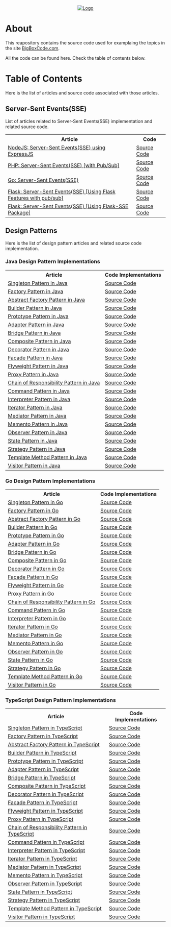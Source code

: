 <div align="center">
    <a href="https://bigboxcode.com" target="_blank">
        <img src="https://bigboxcode.com/wp-content/uploads/2021/03/bigboxcode-inv.png" 
        alt="Logo">
    </a>
</div>

# About

This reapository contains the source code used for examplaing the topics in the site <a title="BigBoxCode.com" href="https://bigboxcode.com">BigBoxCode.com</a>.

All the code can be found here. Check the table of contents below.


# Table of Contents

Here is the list of articles and source code associated with those articles.

## Server-Sent Events(SSE)

List of articles related to Server-Sent Events(SSE) implementation and related source code.

<table vertical-align="middle">
    <tr>
        <th>Article</th>        
        <th>Code</th>
    </tr>
    <tr>
        <td><a href="https://bigboxcode.com/nodejs-server-sent-events-sse">NodeJS: Server-Sent Events(SSE) using ExpressJS</a></td>
        <td><a href="https://github.com/webhkp/BigBoxCode/tree/main/sse/expressjs-sse">Source Code</a></td>
    </tr>
    <tr>
        <td><a href="https://bigboxcode.com/php-server-sent-events-sse">PHP: Server-Sent Events(SSE) [with Pub/Sub]</a></td>
        <td><a href="https://github.com/webhkp/BigBoxCode/tree/main/sse/php-sse">Source Code</a></td>
    </tr>
    <tr>
        <td><a href="https://bigboxcode.com/go-server-sent-events-sse">Go: Server-Sent Events(SSE)</a></td>
        <td><a href="https://github.com/webhkp/BigBoxCode/tree/main/sse/go-sse">Source Code</a></td>
    </tr>
    <tr>
        <td><a href="https://bigboxcode.com/flask-server-sent-events-sse">Flask: Server-Sent Events(SSE) [Using Flask Features with pub/sub]</a></td>
        <td><a href="https://github.com/webhkp/BigBoxCode/tree/main/sse/flask-sse/sse">Source Code</a></td>
    </tr>
    <tr>
        <td><a href="https://bigboxcode.com/flask-server-sent-events-sse">Flask: Server-Sent Events(SSE) [Using Flask-SSE Package]</a></td>
        <td><a href="https://github.com/webhkp/BigBoxCode/tree/main/sse/flask-sse/sse-using-package">Source Code</a></td>
    </tr>
</table>


## Design Patterns

Here is the list of design pattern articles and related source code implementation.

### Java Design Pattern Implementations

<table vertical-align="middle">
    <tr>
        <th>Article</th>        
        <th>Code Implementations</th>
    </tr>
    <tr>
        <td><a href="https://bigboxcode.com/design-pattern-singleton-pattern-java">Singleton Pattern in Java</a></td>
        <td><a href="https://github.com/webhkp/BigBoxCode/tree/main/design-patterns/JavaDesignPatterns/src/com/bigboxcode/designpattern/singleton">Source Code</a></td>
    </tr>
    <tr>
        <td><a href="https://bigboxcode.com/design-pattern-factory-pattern-java">Factory Pattern in Java</a></td>
        <td><a href="https://github.com/webhkp/BigBoxCode/tree/main/design-patterns/JavaDesignPatterns/src/com/bigboxcode/designpattern/factory">Source Code</a></td>
    </tr>
    <tr>
        <td><a href="https://bigboxcode.com/design-pattern-builder-pattern-in-java">Abstract Factory Pattern in Java</a></td>
        <td><a href="https://github.com/webhkp/BigBoxCode/tree/main/design-patterns/JavaDesignPatterns/src/com/bigboxcode/designpattern/abstractfactory">Source Code</a></td>
    </tr>
    <tr>
        <td><a href="https://bigboxcode.com/design-pattern-builder-pattern-java">Builder Pattern in Java</a></td>
        <td><a href="https://github.com/webhkp/BigBoxCode/tree/main/design-patterns/JavaDesignPatterns/src/com/bigboxcode/designpattern/builder">Source Code</a></td>
    </tr>
    <tr>
        <td><a href="https://bigboxcode.com/design-pattern-prototype-pattern">Prototype Pattern in Java</a></td>
        <td><a href="https://github.com/webhkp/BigBoxCode/tree/main/design-patterns/JavaDesignPatterns/src/com/bigboxcode/designpattern/prototype">Source Code</a></td>
    </tr>
    <tr>
        <td><a href="https://bigboxcode.com/design-pattern-adapter-pattern-java">Adapter Pattern in Java</a></td>
        <td><a href="https://github.com/webhkp/BigBoxCode/tree/main/design-patterns/JavaDesignPatterns/src/com/bigboxcode/designpattern/adapter">Source Code</a></td>
    </tr>
    <tr>
        <td><a href="https://bigboxcode.com/design-pattern-bridge-pattern-java">Bridge Pattern in Java</a></td>
        <td><a href="https://github.com/webhkp/BigBoxCode/tree/main/design-patterns/JavaDesignPatterns/src/com/bigboxcode/designpattern/bridge">Source Code</a></td>
    </tr>
    <tr>
        <td><a href="https://bigboxcode.com/design-pattern-composite-pattern-in-java">Composite Pattern in Java</a></td>
        <td><a href="https://github.com/webhkp/BigBoxCode/tree/main/design-patterns/JavaDesignPatterns/src/com/bigboxcode/designpattern/composite">Source Code</a></td>
    </tr>
    <tr>
        <td><a href="https://bigboxcode.com/design-pattern-decorator-pattern-in-java">Decorator Pattern in Java</a></td>
        <td><a href="https://github.com/webhkp/BigBoxCode/tree/main/design-patterns/JavaDesignPatterns/src/com/bigboxcode/designpattern/decorator">Source Code</a></td>
    </tr>
    <tr>
        <td><a href="https://bigboxcode.com/design-pattern-facade-pattern-in-java">Facade Pattern in Java</a></td>
        <td><a href="https://github.com/webhkp/BigBoxCode/tree/main/design-patterns/JavaDesignPatterns/src/com/bigboxcode/designpattern/facade">Source Code</a></td>
    </tr>
    <tr>
        <td><a href="https://bigboxcode.com/design-pattern-flyweight-pattern-java">Flyweight Pattern in Java</a></td>
        <td><a href="https://github.com/webhkp/BigBoxCode/tree/main/design-patterns/JavaDesignPatterns/src/com/bigboxcode/designpattern/flyweight">Source Code</a></td>
    </tr>
    <tr>
        <td><a href="https://bigboxcode.com/design-pattern-proxy-pattern-java">Proxy Pattern in Java</a></td>
        <td><a href="https://github.com/webhkp/BigBoxCode/tree/main/design-patterns/JavaDesignPatterns/src/com/bigboxcode/designpattern/proxy">Source Code</a></td>
    </tr>
    <tr>
        <td><a href="https://bigboxcode.com/design-pattern-chain-of-responsibility-pattern-java">Chain of Responsibility Pattern in Java</a></td>
        <td><a href="https://github.com/webhkp/BigBoxCode/tree/main/design-patterns/JavaDesignPatterns/src/com/bigboxcode/designpattern/chainofresponsibility">Source Code</a></td>
    </tr>
    <tr>
        <td><a href="https://bigboxcode.com/design-pattern-command-pattern-java">Command Pattern in Java</a></td>
        <td><a href="https://github.com/webhkp/BigBoxCode/tree/main/design-patterns/JavaDesignPatterns/src/com/bigboxcode/designpattern/command">Source Code</a></td>
    </tr>
    <tr>
        <td><a href="https://bigboxcode.com/design-pattern-interpreter-pattern-java">Interpreter Pattern in Java</a></td>
        <td><a href="https://github.com/webhkp/BigBoxCode/tree/main/design-patterns/JavaDesignPatterns/src/com/bigboxcode/designpattern/interpreter">Source Code</a></td>
    </tr>
    <tr>
        <td><a href="https://bigboxcode.com/design-pattern-iterator-pattern-java">Iterator Pattern in Java</a></td>
        <td><a href="https://github.com/webhkp/BigBoxCode/tree/main/design-patterns/JavaDesignPatterns/src/com/bigboxcode/designpattern/iterator">Source Code</a></td>
    </tr>
    <tr>
        <td><a href="https://bigboxcode.com/design-pattern-mediator-pattern-java">Mediator Pattern in Java</a></td>
        <td><a href="https://github.com/webhkp/BigBoxCode/tree/main/design-patterns/JavaDesignPatterns/src/com/bigboxcode/designpattern/mediator">Source Code</a></td>
    </tr>
    <tr>
        <td><a href="https://bigboxcode.com/design-pattern-memento-pattern-java">Memento Pattern in Java</a></td>
        <td><a href="https://github.com/webhkp/BigBoxCode/tree/main/design-patterns/JavaDesignPatterns/src/com/bigboxcode/designpattern/memento">Source Code</a></td>
    </tr>
    <tr>
        <td><a href="https://bigboxcode.com/design-pattern-observer-pattern-java">Observer Pattern in Java</a></td>
        <td><a href="https://github.com/webhkp/BigBoxCode/tree/main/design-patterns/JavaDesignPatterns/src/com/bigboxcode/designpattern/observer">Source Code</a></td>
    </tr>
    <tr>
        <td><a href="https://bigboxcode.com/design-pattern-state-pattern-java">State Pattern in Java</a></td>
        <td><a href="https://github.com/webhkp/BigBoxCode/tree/main/design-patterns/JavaDesignPatterns/src/com/bigboxcode/designpattern/state">Source Code</a></td>
    </tr>
    <tr>
        <td><a href="https://bigboxcode.com/design-pattern-strategy-pattern-java">Strategy Pattern in Java</a></td>
        <td><a href="https://github.com/webhkp/BigBoxCode/tree/main/design-patterns/JavaDesignPatterns/src/com/bigboxcode/designpattern/strategy">Source Code</a></td>
    </tr>
    <tr>
        <td><a href="https://bigboxcode.com/design-pattern-template-method-pattern-java">Template Method Pattern in Java</a></td>
        <td><a href="https://github.com/webhkp/BigBoxCode/tree/main/design-patterns/JavaDesignPatterns/src/com/bigboxcode/designpattern/templatemethod">Source Code</a></td>
    </tr>
    <tr>
        <td><a href="https://bigboxcode.com/design-pattern-visitor-pattern-java">Visitor Pattern in Java</a></td>
        <td><a href="https://github.com/webhkp/BigBoxCode/tree/main/design-patterns/JavaDesignPatterns/src/com/bigboxcode/designpattern/visitor">Source Code</a></td>
    </tr>    
</table>


### Go Design Pattern Implementations

<table vertical-align="middle">
    <tr>
        <th>Article</th>        
        <th>Code Implementations</th>
    </tr>
    <tr>
        <td><a href="https://bigboxcode.com/design-pattern-singleton-pattern-go">Singleton Pattern in Go</a></td>
        <td><a href="https://github.com/webhkp/BigBoxCode/tree/main/design-patterns/go/singleton">Source Code</a></td>
    </tr>
    <tr>
        <td><a href="https://bigboxcode.com/design-pattern-factory-pattern-go">Factory Pattern in Go</a></td>
        <td><a href="https://github.com/webhkp/BigBoxCode/tree/main/design-patterns/go/factory">Source Code</a></td>
    </tr>
    <tr>
        <td><a href="https://bigboxcode.com/design-pattern-abstract-factor-pattern-go">Abstract Factory Pattern in Go</a></td>
        <td><a href="https://github.com/webhkp/BigBoxCode/tree/main/design-patterns/go/abstract_factory">Source Code</a></td>
    </tr>
    <tr>
        <td><a href="https://bigboxcode.com/design-pattern-builder-pattern-go">Builder Pattern in Go</a></td>
        <td><a href="https://github.com/webhkp/BigBoxCode/tree/main/design-patterns/go/builder">Source Code</a></td>
    </tr>
    <tr>
        <td><a href="https://bigboxcode.com/design-pattern-prototype-pattern-go">Prototype Pattern in Go</a></td>
        <td><a href="https://github.com/webhkp/BigBoxCode/tree/main/design-patterns/go/prototype">Source Code</a></td>
    </tr>
    <tr>
        <td><a href="https://bigboxcode.com/design-pattern-adapter-pattern-go">Adapter Pattern in Go</a></td>
        <td><a href="https://github.com/webhkp/BigBoxCode/tree/main/design-patterns/go/adapter">Source Code</a></td>
    </tr>
    <tr>
        <td><a href="https://bigboxcode.com/design-pattern-bridge-pattern-go">Bridge Pattern in Go</a></td>
        <td><a href="https://github.com/webhkp/BigBoxCode/tree/main/design-patterns/go/bridge">Source Code</a></td>
    </tr>
    <tr>
        <td><a href="https://bigboxcode.com/design-pattern-composite-pattern-go">Composite Pattern in Go</a></td>
        <td><a href="https://github.com/webhkp/BigBoxCode/tree/main/design-patterns/go/composite">Source Code</a></td>
    </tr>
    <tr>
        <td><a href="https://bigboxcode.com/design-pattern-decorator-pattern-go">Decorator Pattern in Go</a></td>
        <td><a href="https://github.com/webhkp/BigBoxCode/tree/main/design-patterns/go/decorator">Source Code</a></td>
    </tr>
    <tr>
        <td><a href="https://bigboxcode.com/design-pattern-facade-pattern-go">Facade Pattern in Go</a></td>
        <td><a href="https://github.com/webhkp/BigBoxCode/tree/main/design-patterns/go/facade">Source Code</a></td>
    </tr>
    <tr>
        <td><a href="#">Flyweight Pattern in Go</a></td>
        <td><a href="#">Source Code</a></td>
    </tr>
    <tr>
        <td><a href="#">Proxy Pattern in Go</a></td>
        <td><a href="#">Source Code</a></td>
    </tr>
    <tr>
        <td><a href="#">Chain of Responsibility Pattern in Go</a></td>
        <td><a href="#">Source Code</a></td>
    </tr>
    <tr>
        <td><a href="#">Command Pattern in Go</a></td>
        <td><a href="#">Source Code</a></td>
    </tr>
    <tr>
        <td><a href="#">Interpreter Pattern in Go</a></td>
        <td><a href="#">Source Code</a></td>
    </tr>
    <tr>
        <td><a href="#">Iterator Pattern in Go</a></td>
        <td><a href="#">Source Code</a></td>
    </tr>
    <tr>
        <td><a href="#">Mediator Pattern in Go</a></td>
        <td><a href="#">Source Code</a></td>
    </tr>
    <tr>
        <td><a href="#">Memento Pattern in Go</a></td>
        <td><a href="#">Source Code</a></td>
    </tr>
    <tr>
        <td><a href="#">Observer Pattern in Go</a></td>
        <td><a href="#">Source Code</a></td>
    </tr>
    <tr>
        <td><a href="#">State Pattern in Go</a></td>
        <td><a href="#">Source Code</a></td>
    </tr>
    <tr>
        <td><a href="#">Strategy Pattern in Go</a></td>
        <td><a href="#">Source Code</a></td>
    </tr>
    <tr>
        <td><a href="#">Template Method Pattern in Go</a></td>
        <td><a href="#">Source Code</a></td>
    </tr>
    <tr>
        <td><a href="#">Visitor Pattern in Go</a></td>
        <td><a href="#">Source Code</a></td>
    </tr>    
</table>



### TypeScript Design Pattern Implementations

<table vertical-align="middle">
    <tr>
        <th>Article</th>        
        <th>Code Implementations</th>
    </tr>
    <tr>
        <td><a href="https://bigboxcode.com/design-pattern-singleton-pattern-typescript">Singleton Pattern in TypeScript</a></td>
        <td><a href="https://github.com/webhkp/BigBoxCode/tree/main/design-patterns/ts/singleton">Source Code</a></td>
    </tr>
    <tr>
        <td><a href="https://bigboxcode.com/design-pattern-factory-pattern-typescript">Factory Pattern in TypeScript</a></td>
        <td><a href="https://github.com/webhkp/BigBoxCode/tree/main/design-patterns/ts/factory">Source Code</a></td>
    </tr>
    <tr>
        <td><a href="https://bigboxcode.com/design-pattern-abstract-factory-pattern-typescript">Abstract Factory Pattern in TypeScript</a></td>
        <td><a href="https://github.com/webhkp/BigBoxCode/tree/main/design-patterns/ts/abstract-factory">Source Code</a></td>
    </tr>
    <tr>
        <td><a href="https://bigboxcode.com/design-pattern-builder-pattern-typescript">Builder Pattern in TypeScript</a></td>
        <td><a href="https://github.com/webhkp/BigBoxCode/tree/main/design-patterns/ts/builder">Source Code</a></td>
    </tr>
    <tr>
        <td><a href="https://bigboxcode.com/design-pattern-prototype-pattern-typescript">Prototype Pattern in TypeScript</a></td>
        <td><a href="https://github.com/webhkp/BigBoxCode/tree/main/design-patterns/ts/prototype">Source Code</a></td>
    </tr>
    <tr>
        <td><a href="https://bigboxcode.com/design-pattern-adapter-pattern-typescript">Adapter Pattern in TypeScript</a></td>
        <td><a href="https://github.com/webhkp/BigBoxCode/tree/main/design-patterns/ts/adapter">Source Code</a></td>
    </tr>
    <tr>
        <td><a href="https://bigboxcode.com/design-pattern-bridge-pattern-typescript">Bridge Pattern in TypeScript</a></td>
        <td><a href="https://github.com/webhkp/BigBoxCode/tree/main/design-patterns/ts/bridge">Source Code</a></td>
    </tr>
    <tr>
        <td><a href="https://bigboxcode.com/design-pattern-composite-pattern-typescript">Composite Pattern in TypeScript</a></td>
        <td><a href="https://github.com/webhkp/BigBoxCode/tree/main/design-patterns/ts/composite">Source Code</a></td>
    </tr>
    <tr>
        <td><a href="https://bigboxcode.com/design-pattern-decorator-pattern-typescript">Decorator Pattern in TypeScript</a></td>
        <td><a href="https://github.com/webhkp/BigBoxCode/tree/main/design-patterns/ts/decorator">Source Code</a></td>
    </tr>
    <tr>
        <td><a href="https://bigboxcode.com/design-pattern-facade-pattern-typescript">Facade Pattern in TypeScript</a></td>
        <td><a href="https://github.com/webhkp/BigBoxCode/tree/main/design-patterns/ts/facade">Source Code</a></td>
    </tr>
    <tr>
        <td><a href="https://bigboxcode.com/design-pattern-flyweight-pattern-typescript">Flyweight Pattern in TypeScript</a></td>
        <td><a href="https://github.com/webhkp/BigBoxCode/tree/main/design-patterns/ts/flyweight">Source Code</a></td>
    </tr>
    <tr>
        <td><a href="#">Proxy Pattern in TypeScript</a></td>
        <td><a href="#">Source Code</a></td>
    </tr>
    <tr>
        <td><a href="#">Chain of Responsibility Pattern in TypeScript</a></td>
        <td><a href="#">Source Code</a></td>
    </tr>
    <tr>
        <td><a href="#">Command Pattern in TypeScript</a></td>
        <td><a href="#">Source Code</a></td>
    </tr>
    <tr>
        <td><a href="#">Interpreter Pattern in TypeScript</a></td>
        <td><a href="#">Source Code</a></td>
    </tr>
    <tr>
        <td><a href="#">Iterator Pattern in TypeScript</a></td>
        <td><a href="#">Source Code</a></td>
    </tr>
    <tr>
        <td><a href="#">Mediator Pattern in TypeScript</a></td>
        <td><a href="#">Source Code</a></td>
    </tr>
    <tr>
        <td><a href="#">Memento Pattern in TypeScript</a></td>
        <td><a href="#">Source Code</a></td>
    </tr>
    <tr>
        <td><a href="#">Observer Pattern in TypeScript</a></td>
        <td><a href="#">Source Code</a></td>
    </tr>
    <tr>
        <td><a href="#">State Pattern in TypeScript</a></td>
        <td><a href="#">Source Code</a></td>
    </tr>
    <tr>
        <td><a href="#">Strategy Pattern in TypeScript</a></td>
        <td><a href="#">Source Code</a></td>
    </tr>
    <tr>
        <td><a href="#">Template Method Pattern in TypeScript</a></td>
        <td><a href="#">Source Code</a></td>
    </tr>
    <tr>
        <td><a href="#">Visitor Pattern in TypeScript</a></td>
        <td><a href="#">Source Code</a></td>
    </tr>    
</table>